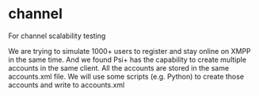 # channel
For channel scalability testing

We are trying to simulate 1000+ users to register and stay online on XMPP in the same time. And we found Psi+ has the capability to create multiple accounts in the same client. All the accounts are stored in the same accounts.xml file. We will use some scripts (e.g. Python) to create those accounts and write to accounts.xml

